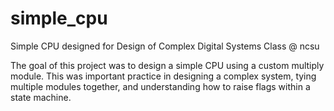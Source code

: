 # simple_cpu
Simple CPU designed for Design of Complex Digital Systems Class @ ncsu

The goal of this project was to design a simple CPU using a custom multiply module. This was important practice in designing a complex system, tying multiple modules together, and understanding how to raise flags within a state machine.
